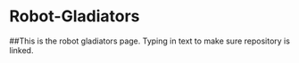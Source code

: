 # Robot-Gladiators
##This is the robot gladiators page. Typing in text to make sure repository is linked. 